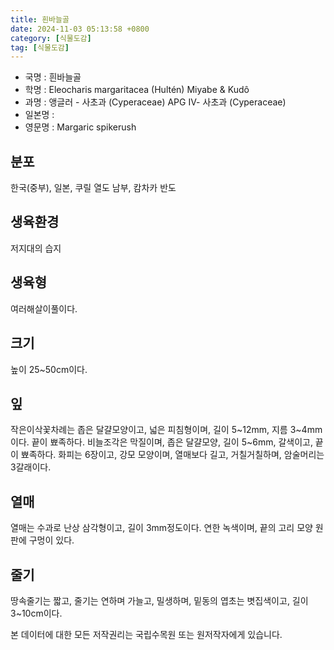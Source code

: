 ```yaml
---
title: 흰바늘골
date: 2024-11-03 05:13:58 +0800
category: [식물도감]
tag: [식물도감]
---
```




- 국명 : 흰바늘골
- 학명 : Eleocharis margaritacea (Hultén) Miyabe & Kudô
- 과명 : 앵글러 - 사초과 (Cyperaceae) APG Ⅳ- 사초과 (Cyperaceae)
- 일본명 : 
- 영문명 : Margaric spikerush


## 분포
한국(중부), 일본, 쿠릴 열도 남부, 캄차카 반도
## 생육환경
저지대의 습지
## 생육형
여러해살이풀이다.
## 크기
높이 25~50cm이다.
## 잎
작은이삭꽃차례는 좁은 달걀모양이고, 넓은 피침형이며, 길이 5~12mm, 지름 3~4mm이다. 끝이 뾰족하다. 비늘조각은 막질이며, 좁은 달걀모양, 길이 5~6mm, 갈색이고, 끝이 뾰족하다. 화피는 6장이고, 강모 모양이며, 열매보다 길고, 거칠거칠하며, 암술머리는 3갈래이다. 
## 열매
열매는 수과로 난상 삼각형이고, 길이 3mm정도이다. 연한 녹색이며, 끝의 고리 모양 원판에 구멍이 있다.
## 줄기
땅속줄기는 짧고, 줄기는 연하며 가늘고, 밀생하며, 밑동의 엽초는 볏집색이고, 길이 3~10cm이다.






본 데이터에 대한 모든 저작권리는 국립수목원 또는 원저작자에게 있습니다.
